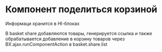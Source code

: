 <h1>Компонент поделиться корзиной</h1>
<p>Информаци хранится в Hl-блоках</p>
<p>В basket share добавляются товары, генерируется ссылка 
и также обрабатывается добавление в корзину товаров через BX.ajax.runComponentAction в basket.share.list</p>
